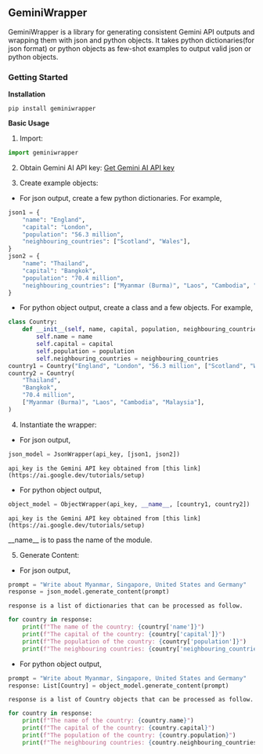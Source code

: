 ## GeminiWrapper

GeminiWrapper is a library for generating consistent Gemini API outputs and wrapping them with json and python objects. It takes python dictionaries(for json format) or python objects as few-shot examples to output valid json or python objects.

### Getting Started

**Installation**

```console
pip install geminiwrapper
```

**Basic Usage**

1. Import:

```python
import geminiwrapper
```

2. Obtain Gemini AI API key:
   [Get Gemini AI API key](https://ai.google.dev/tutorials/setup)

3. Create example objects:

- For json output, create a few python dictionaries. For example,

```python
json1 = {
    "name": "England",
    "capital": "London",
    "population": "56.3 million",
    "neighbouring_countries": ["Scotland", "Wales"],
}
json2 = {
    "name": "Thailand",
    "capital": "Bangkok",
    "population": "70.4 million",
    "neighbouring_countries": ["Myanmar (Burma)", "Laos", "Cambodia", "Malaysia"],
}
```

- For python object output, create a class and a few objects. For example,

```python
class Country:
    def __init__(self, name, capital, population, neighbouring_countries) -> None:
        self.name = name
        self.capital = capital
        self.population = population
        self.neighbouring_countries = neighbouring_countries
country1 = Country("England", "London", "56.3 million", ["Scotland", "Wales"])
country2 = Country(
    "Thailand",
    "Bangkok",
    "70.4 million",
    ["Myanmar (Burma)", "Laos", "Cambodia", "Malaysia"],
)
```

4. Instantiate the wrapper:

- For json output,

```python
json_model = JsonWrapper(api_key, [json1, json2])
```

    api_key is the Gemini API key obtained from [this link](https://ai.google.dev/tutorials/setup)

- For python object output,

```python
object_model = ObjectWrapper(api_key, __name__, [country1, country2])
```

    api_key is the Gemini API key obtained from [this link](https://ai.google.dev/tutorials/setup)

\_\_name\_\_ is to pass the name of the module.

5. Generate Content:

- For json output,

```python
prompt = "Write about Myanmar, Singapore, United States and Germany"
response = json_model.generate_content(prompt)
```

    response is a list of dictionaries that can be processed as follow.

```python
for country in response:
    print(f"The name of the country: {country['name']}")
    print(f"The capital of the country: {country['capital']}")
    print(f"The population of the country: {country['population']}")
    print(f"The neighbouring countries: {country['neighbouring_countries']}")
```

- For python object output,

```python
prompt = "Write about Myanmar, Singapore, United States and Germany"
response: List[Country] = object_model.generate_content(prompt)
```

    response is a list of Country objects that can be processed as follow.

```python
for country in response:
    print(f"The name of the country: {country.name}")
    print(f"The capital of the country: {country.capital}")
    print(f"The population of the country: {country.population}")
    print(f"The neighbouring countries: {country.neighbouring_countries}")
```
